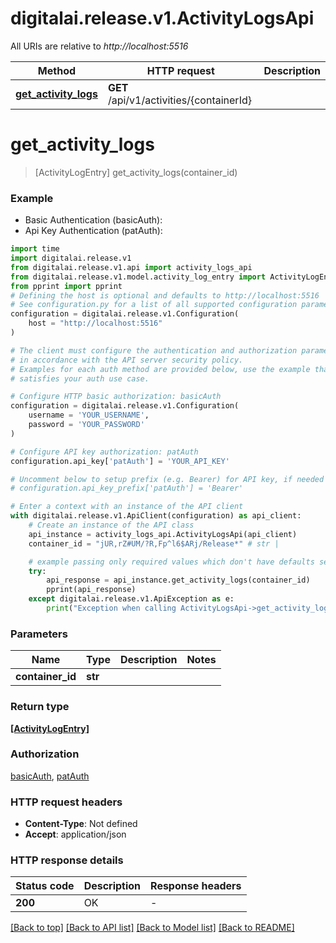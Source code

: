 # digitalai.release.v1.ActivityLogsApi

All URIs are relative to *http://localhost:5516*

Method | HTTP request | Description
------------- | ------------- | -------------
[**get_activity_logs**](ActivityLogsApi.md#get_activity_logs) | **GET** /api/v1/activities/{containerId} | 


# **get_activity_logs**
> [ActivityLogEntry] get_activity_logs(container_id)



### Example

* Basic Authentication (basicAuth):
* Api Key Authentication (patAuth):

```python
import time
import digitalai.release.v1
from digitalai.release.v1.api import activity_logs_api
from digitalai.release.v1.model.activity_log_entry import ActivityLogEntry
from pprint import pprint
# Defining the host is optional and defaults to http://localhost:5516
# See configuration.py for a list of all supported configuration parameters.
configuration = digitalai.release.v1.Configuration(
    host = "http://localhost:5516"
)

# The client must configure the authentication and authorization parameters
# in accordance with the API server security policy.
# Examples for each auth method are provided below, use the example that
# satisfies your auth use case.

# Configure HTTP basic authorization: basicAuth
configuration = digitalai.release.v1.Configuration(
    username = 'YOUR_USERNAME',
    password = 'YOUR_PASSWORD'
)

# Configure API key authorization: patAuth
configuration.api_key['patAuth'] = 'YOUR_API_KEY'

# Uncomment below to setup prefix (e.g. Bearer) for API key, if needed
# configuration.api_key_prefix['patAuth'] = 'Bearer'

# Enter a context with an instance of the API client
with digitalai.release.v1.ApiClient(configuration) as api_client:
    # Create an instance of the API class
    api_instance = activity_logs_api.ActivityLogsApi(api_client)
    container_id = "jUR,rZ#UM/?R,Fp^l6$ARj/Release*" # str | 

    # example passing only required values which don't have defaults set
    try:
        api_response = api_instance.get_activity_logs(container_id)
        pprint(api_response)
    except digitalai.release.v1.ApiException as e:
        print("Exception when calling ActivityLogsApi->get_activity_logs: %s\n" % e)
```


### Parameters

Name | Type | Description  | Notes
------------- | ------------- | ------------- | -------------
 **container_id** | **str**|  |

### Return type

[**[ActivityLogEntry]**](ActivityLogEntry.md)

### Authorization

[basicAuth](../README.md#basicAuth), [patAuth](../README.md#patAuth)

### HTTP request headers

 - **Content-Type**: Not defined
 - **Accept**: application/json


### HTTP response details

| Status code | Description | Response headers |
|-------------|-------------|------------------|
**200** | OK |  -  |

[[Back to top]](#) [[Back to API list]](../README.md#documentation-for-api-endpoints) [[Back to Model list]](../README.md#documentation-for-models) [[Back to README]](../README.md)

